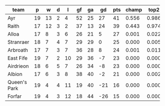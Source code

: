 |     team     | p  | w  | d | l  | gf | ga | gd  | pts | champ | top2  | top3  | top4  |  5-7  | bot4  | bot3  | bot2  |
|--------------|----|----|---|----|----|----|-----|-----|-------|-------|-------|-------|-------|-------|-------|-------|
| Ayr          | 19 | 13 | 2 |  4 | 52 | 25 |  27 |  41 | 0.556 | 0.986 | 0.999 | 1.000 | 0.000 | 0.000 | 0.000 | 0.000|
| Raith        | 17 | 12 | 3 |  2 | 37 | 13 |  24 |  39 | 0.443 | 0.974 | 0.997 | 1.000 | 0.000 | 0.000 | 0.000 | 0.000|
| Alloa        | 17 |  8 | 3 |  6 | 26 | 21 |   5 |  27 | 0.001 | 0.022 | 0.413 | 0.675 | 0.303 | 0.070 | 0.022 | 0.002|
| Stranraer    | 18 |  7 | 4 |  7 | 29 | 29 |   0 |  25 | 0.000 | 0.005 | 0.140 | 0.345 | 0.561 | 0.230 | 0.094 | 0.012|
| Arbroath     | 17 |  7 | 3 |  7 | 36 | 28 |   8 |  24 | 0.001 | 0.011 | 0.320 | 0.582 | 0.376 | 0.112 | 0.042 | 0.006|
| East Fife    | 19 |  7 | 2 | 10 | 29 | 36 |  -7 |  23 | 0.000 | 0.000 | 0.028 | 0.101 | 0.559 | 0.589 | 0.340 | 0.069|
| Airdrieon    | 18 |  6 | 5 |  7 | 26 | 34 |  -8 |  23 | 0.000 | 0.000 | 0.029 | 0.093 | 0.539 | 0.608 | 0.368 | 0.081|
| Albion       | 17 |  6 | 3 |  8 | 38 | 40 |  -2 |  21 | 0.000 | 0.002 | 0.075 | 0.204 | 0.605 | 0.406 | 0.191 | 0.032|
| Queen's Park | 19 |  4 | 4 | 11 | 19 | 40 | -21 |  16 | 0.000 | 0.000 | 0.000 | 0.000 | 0.040 | 0.990 | 0.960 | 0.866|
| Forfar       | 19 |  4 | 3 | 12 | 18 | 44 | -26 |  15 | 0.000 | 0.000 | 0.000 | 0.000 | 0.017 | 0.996 | 0.984 | 0.933|
